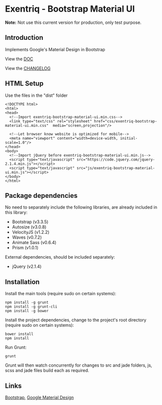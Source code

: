 # Exentriq - Bootstrap Material UI

**Note:** Not use this current version for production, only test purpose.

## Introduction

Implements Google's Material Design in Bootstrap

View the [DOC](http://bootstrap-material-ui.exentriq.com)

View the [CHANGELOG](https://github.com/ExentriqLtd/Bootstrap-Material-UI/blob/master/CHANGELOG.md)

## HTML Setup

Use the files in the "dist" folder

```
<!DOCTYPE html>
<html>
<head>
  <!--Import exentriq-bootstrap-material-ui.min.css-->
  <link type="text/css" rel="stylesheet" href="css/exentriq-bootstrap-material-ui.min.css"  media="screen,projection"/>

  <!--Let browser know website is optimized for mobile-->
  <meta name="viewport" content="width=device-width, initial-scale=1.0"/>
</head>
<body>
  <!--Import jQuery before exentriq-bootstrap-material-ui.min.js-->
  <script type="text/javascript" src="https://code.jquery.com/jquery-2.1.4.min.js"></script>
  <script type="text/javascript" src="js/exentriq-bootstrap-material-ui.min.js"></script>
</body>
</html>
```

## Package dependencies

No need to separately include the following libraries, are already included in this library:

- Bootstrap (v3.3.5)
- Autosize (v3.0.8)
- VelocityJS (v1.2.2)
- Waves (v0.7.2)
- Animate Sass (v0.6.4)
- Prism (v1.0.1)

External dependencies, should be included separately:

- jQuery (v2.1.4)

## Installation

Install the main tools (require sudo on certain systems):

```
npm install -g grunt
npm install -g grunt-cli
npm install -g bower
```

Install the project dependencies, change to the project's root directory (require sudo on certain systems):

```
bower install
npm install
```

Run Grunt:

```
grunt
```

Grunt will then watch concurrently for changes to src and jade folders, js, scss and jade files build each as required.

## Links

[Bootstrap](http://getbootstrap.com), [Google Material Design](http://www.google.com/design/spec/material-design)
